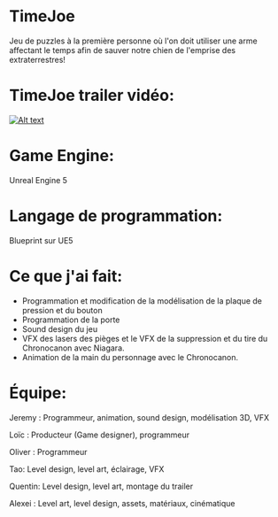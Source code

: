 # TimeJoe
Jeu de puzzles à la première personne où l'on doit utiliser une arme affectant le temps afin de sauver notre chien de l'emprise des extraterrestres!

# TimeJoe trailer vidéo:
[![Alt text](https://img.youtube.com/vi/XYuxz1wV32g/0.jpg)](https://www.youtube.com/watch?v=XYuxz1wV32g)

# Game Engine:
Unreal Engine 5

# Langage de programmation:
Blueprint sur UE5

# Ce que j'ai fait:
- Programmation et modification de la modélisation de la plaque de pression et du bouton
- Programmation de la porte
- Sound design du jeu
- VFX des lasers des pièges et le VFX de la suppression et du tire du Chronocanon avec Niagara.
- Animation de la main du personnage avec le Chronocanon.

# Équipe:
Jeremy : Programmeur, animation, sound design, modélisation 3D, VFX

Loïc : Producteur (Game designer), programmeur

Oliver : Programmeur

Tao: Level design, level art, éclairage, VFX

Quentin: Level design, level art, montage du trailer

Alexei : Level art, level design, assets, matériaux, cinématique

